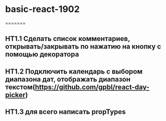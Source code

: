 # basic-react-1902
=======
## HT1.1 Сделать список комментариев, открывать/закрывать по нажатию на кнопку с помощью декоратора
## HT1.2 Подключить календарь с выбором диапазона дат, отображать диапазон текстом(https://github.com/gpbl/react-day-picker)
## HT1.3 для всего написать propTypes
